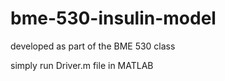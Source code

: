 # bme-530-insulin-model
developed as part of the BME 530 class 


simply run Driver.m file in MATLAB

